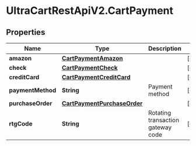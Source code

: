 # UltraCartRestApiV2.CartPayment

## Properties
Name | Type | Description | Notes
------------ | ------------- | ------------- | -------------
**amazon** | [**CartPaymentAmazon**](CartPaymentAmazon.md) |  | [optional] 
**check** | [**CartPaymentCheck**](CartPaymentCheck.md) |  | [optional] 
**creditCard** | [**CartPaymentCreditCard**](CartPaymentCreditCard.md) |  | [optional] 
**paymentMethod** | **String** | Payment method | [optional] 
**purchaseOrder** | [**CartPaymentPurchaseOrder**](CartPaymentPurchaseOrder.md) |  | [optional] 
**rtgCode** | **String** | Rotating transaction gateway code | [optional] 


